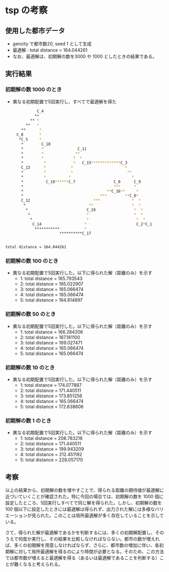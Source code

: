 # tsp の考察
## 使用した都市データ
- gencity で都市数20, seed 1 として生成
- 最適解 : total distance = 164.044261 
- なお、最適解は、初期解の数を3000 や 1000 としたときの結果である。 
## 実行結果
### 初期解の数 1000 のとき
 - 異なる初期配置で5回実行し、すべてで最適解を得た

 
```bash
              C_4
             **
           ** *
         **   *
       **      *
     C_8       *
      *C_5     *
       *        C_10
       *        *               C_11
       *        *              **
       *        *             *  *
       *         *            *   C_15*************C_3
       C_13      *           *                       *
       *         *           *                        **
       *         *          *                           *
       *          C_18******C_7                 C_0      C_9
       *                                        ***      *
       *                                     **C_16**     *
       *                                  ***        **C_6*
       C_12                            ***              *  *
        *                            **                 *  *
         *                          C_19                 *  *
          *                         *                    *  *
           *                        *                     *  *
            C_14                   *                      C_2*C_1
             ***********           *
                        **********C_17


total distance = 164.044261

```
### 初期解の数 100 のとき
 - 異なる初期配置で5回実行した。以下に得られた解（距離のみ）を示す
    - 1: total distance = 165.793543
    - 2: total distance = 165.022907
    - 3: total distance = 165.066474
    - 4: total distance = 165.066474
    - 5: total distance = 164.814897

 ### 初期解の数 50 のとき
- 異なる初期配置で5回実行した。以下に得られた解（距離のみ）を示す
    - 1: total distance = 166.284206
    - 2: total distance = 167.181100
    - 3: total distance = 169.027471
    - 4: total distance = 165.066474
    - 5: total distance = 165.066474

### 初期解の数 10 のとき
 - 異なる初期配置で5回実行した。以下に得られた解（距離のみ）を示す
    - 1: total distance = 174.077887
    - 2: total distance = 171.440511
    - 3: total distance = 173.851256
    - 4: total distance = 165.066474
    - 5: total distance = 172.638606

 ### 初期解の数 1 のとき
- 異なる初期配置で5回実行した。以下に得られた解（距離のみ）を示す
    - 1: total distance = 208.783218
    - 2: total distance = 171.440511
    - 3: total distance = 199.943209
    - 4: total distance = 212.451192
    - 5: total distance = 228.057170

## 考察
以上の結果から、初期解の数を増やすことで、得られる距離の期待値が最適解に近づいていくことが確認された。特に今回の場合では、初期解の数を 1000 個に設定したところ、5回実行しすべてで同じ解を得られた。しかし、初期解の数を 100 個以下に設定したときには最適解は得られず、出力された解には多様なバリエーションが見られた。このことは局所最適解が多く存在していることを示している。

さて、得られた解が最適解であるかを判断するには、多くの初期解配置し、そのうえで何度か実行し、その結果を比較しなければならない。都市の数が増えれば、多くの初期解を用意しなければならず、さらに、都市数の増加に伴い、各初期解に対して局所最適解を得るのにより時間が必要となる。そのため、この方法では都市数が増えると最適解を得る（あるいは最適解であることを判断する）ことが難くなると考えられる。